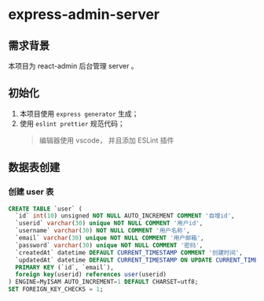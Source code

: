 # express-admin-server

## 需求背景

本项目为 react-admin 后台管理 server 。

## 初始化

1. 本项目使用 `express generator` 生成；
2. 使用 `eslint prettier` 规范代码；
   > 编辑器使用 vscode， 并且添加 ESLint 插件

## 数据表创建

### 创建 user 表

```sql
CREATE TABLE `user` (
  `id` int(10) unsigned NOT NULL AUTO_INCREMENT COMMENT '自增id',
  `userid` varchar(30) unique NOT NULL COMMENT '用户id',
  `username` varchar(30) NOT NULL COMMENT '用户名称',
  `email` varchar(30) unique NOT NULL COMMENT '用户邮箱',
  `password` varchar(30) unique NOT NULL COMMENT '密码',
  `createdAt` datetime DEFAULT CURRENT_TIMESTAMP COMMENT '创建时间',
  `updatedAt` datetime DEFAULT CURRENT_TIMESTAMP ON UPDATE CURRENT_TIMESTAMP COMMENT '更新时间',
  PRIMARY KEY (`id`, `email`),
  foreign key(userid) references user(userid)
) ENGINE=MyISAM AUTO_INCREMENT=1 DEFAULT CHARSET=utf8;
SET FOREIGN_KEY_CHECKS = 1;
```

